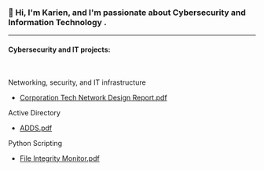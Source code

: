 ### 👋 Hi, I'm Karien, and I'm passionate about Cybersecurity and Information Technology .
--------------------------------------------------------------------------------
#### Cybersecurity and IT projects:
<br/>

Networking, security, and IT infrastructure
* [Corporation Tech Network Design Report.pdf](https://github.com/KarienWB/KarienWB/files/10463409/Corporation.Tech.Network.Design.Final.Report.pdf)

Active Directory
* [ADDS.pdf](https://github.com/KarienWB/KarienWB/files/10463358/ADDS.pdf)

Python Scripting
* [File Integrity Monitor.pdf](https://github.com/KarienWB/KarienWB/files/10422651/File.Integrity.Monitor.pdf)






